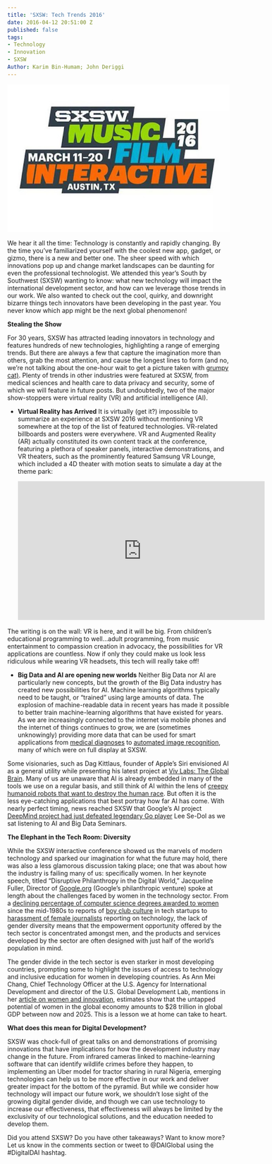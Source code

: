 ```yaml
---
title: 'SXSW: Tech Trends 2016'
date: 2016-04-12 20:51:00 Z
published: false
tags:
- Technology
- Innovation
- SXSW
Author: Karim Bin-Humam; John Deriggi
---
```


![sxsw.png](/uploads/sxsw.png)

We hear it all the time: Technology is constantly and rapidly changing. By the time you’ve familiarized yourself with the coolest new app, gadget, or gizmo, there is a new and better one. The sheer speed with which innovations pop up and change market landscapes can be daunting for even the professional technologist. We attended this year’s South by Southwest (SXSW) wanting to know: what new technology will impact the international development sector, and how can we leverage those trends in our work. We also wanted to check out the cool, quirky, and downright bizarre things tech innovators have been developing in the past year. You never know which app might be the next global phenomenon!

<!--more-->

**Stealing the Show**

For 30 years, SXSW has attracted leading innovators in technology and features hundreds of new technologies, highlighting a range of emerging trends. But there are always a few that capture the imagination more than others, grab the most attention, and cause the longest lines to form (and no, we’re not talking about the one-hour wait to get a picture taken with [grumpy cat)](https://www.yahoo.com/style/absolutely-insane-lines-exist-to-see-grumpy-cat-at-113698908357.html). Plenty of trends in other industries were featured at SXSW, from medical sciences and health care to data privacy and security, some of which we will feature in future posts. But undoubtedly, two of the major show-stoppers were virtual reality (VR) and artificial intelligence (AI).

* **Virtual Reality has Arrived**
It is virtually (get it?) impossible to summarize an experience at SXSW 2016 without mentioning VR somewhere at the top of the list of featured technologies. VR-related billboards and posters were everywhere. VR and Augmented Reality (AR) actually constituted its own content track at the conference, featuring a plethora of speaker panels, interactive demonstrations, and VR theaters, such as the prominently featured Samsung VR Lounge, which included a 4D theater with motion seats to simulate a day at the theme park:

  <iframe width="560" height="315" src="https://www.youtube.com/embed/9VpS9-BzQuM" frameborder="0" allowfullscreen></iframe>

The writing is on the wall: VR is here, and it will be big. From children’s educational programming to well…adult programming, from music entertainment to compassion creation in advocacy, the possibilities for VR applications are countless. Now if only they could make us look less ridiculous while wearing VR headsets, this tech will really take off!


* **Big Data and AI are opening new worlds**
Neither Big Data nor AI are particularly new concepts, but the growth of the Big Data industry has created new possibilities for AI. Machine learning algorithms typically need to be taught, or “trained” using large amounts of data. The explosion of machine-readable data in recent years has made it possible to better train machine-learning algorithms that have existed for years. As we are increasingly connected to the internet via mobile phones and the internet of things continues to grow, we are (sometimes unknowingly) providing more data that can be used for smart applications from [medical diagnoses](http://venturebeat.com/2016/04/05/big-boston-hospital-will-use-deep-learning-tech-to-improve-healthcare/) to [automated image recognition](http://techcrunch.com/2015/05/04/video-to-data/), many of which were on full display at SXSW. 

Some visionaries, such as Dag Kittlaus, founder of Apple’s Siri envisioned AI as a general utility while presenting his latest project at [Viv Labs: The Global Brain](http://viv.ai/). Many of us are unaware that AI is already embedded in many of the tools we use on a regular basis, and still think of AI within the lens of [creepy humanoid robots that want to destroy the human race](https://www.youtube.com/watch?v=W0_DPi0PmF0). But often it is the less eye-catching applications that best portray how far AI has come. With nearly perfect timing, news reached SXSW that Google’s AI project [DeepMind project had just defeated legendary Go player](http://www.theverge.com/2016/3/9/11184362/google-alphago-go-deepmind-result) Lee Se-Dol as we sat listening to AI and Big Data Seminars.

**The Elephant in the Tech Room: Diversity**

While the SXSW interactive conference showed us the marvels of modern technology and sparked our imagination for what the future may hold, there was also a less glamorous discussion taking place; one that was about how the industry is failing many of us: specifically women. In her keynote speech, titled “Disruptive Philanthropy in the Digital World,” Jacqueline Fuller, Director of [Google.org](http://google.org/) (Google’s philanthropic venture) spoke at length about the challenges faced by women in the technology sector. From a [declining percentage of computer science degrees awarded to women](http://fortune.com/2015/03/26/report-the-number-of-women-entering-computing-took-a-nosedive/) since the mid-1980s to reports of [boy club culture](http://www.theatlantic.com/business/archive/2015/03/the-sexism-of-startup-land/387184/) in tech startups to [harassment of female journalists](http://www.huffingtonpost.com/entry/women-tech-writers-abuse_us_561d3368e4b0c5a1ce60a42d) reporting on technology, the lack of gender diversity means that the empowerment opportunity offered by the tech sector is concentrated amongst men, and the products and services developed by the sector are often designed with just half of the world’s population in mind.

The gender divide in the tech sector is even starker in most developing countries, prompting some to highlight the issues of access to technology and inclusive education for women in developing countries. As Ann Mei Chang, Chief Technology Officer at the U.S. Agency for International Development and director of the U.S. Global Development Lab, mentions in her [article on women and innovation](http://www.huffingtonpost.com/ann-mei-chang/how-to-turbo-charge-devel_b_9486672.html), estimates show that the untapped potential of women in the global economy amounts to $28 trillion in global GDP between now and 2025. This is a lesson we at home can take to heart.

**What does this mean for Digital Development?**

SXSW was chock-full of great talks on and demonstrations of promising innovations that have implications for how the development industry may change in the future. From infrared cameras linked to machine-learning software that can identify wildlife crimes before they happen, to implementing an Uber model for tractor sharing in rural Nigeria, emerging technologies can help us to be more effective in our work and deliver greater impact for the bottom of the pyramid. But while we consider how technology will impact our future work, we shouldn’t lose sight of the growing digital gender divide, and though we can use technology to increase our effectiveness, that effectiveness will always be limited by the exclusivity of our technological solutions, and the education needed to develop them.

Did you attend SXSW? Do you have other takeaways? Want to know more? Let us know in the comments section or tweet to @DAIGlobal using the #DigitalDAI hashtag.